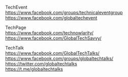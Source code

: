
TechEvent<br>
	https://www.facebook.com/groups/technicaleventgroup<br>
	https://www.facebook.com/globaltechevent<br>

TechPage<br>
	https://www.facebook.com/technowlarity/<br>
	https://www.facebook.com/GlobalTechSavvy/<br>

TechTalk<br>
	https://www.facebook.com/GlobalTechTalks/<br>
	https://www.facebook.com/groups/globaltechtalks/<br>
	https://twitter.com/globaltechtalks<br>
	https://t.me/globaltechtalks<br>
